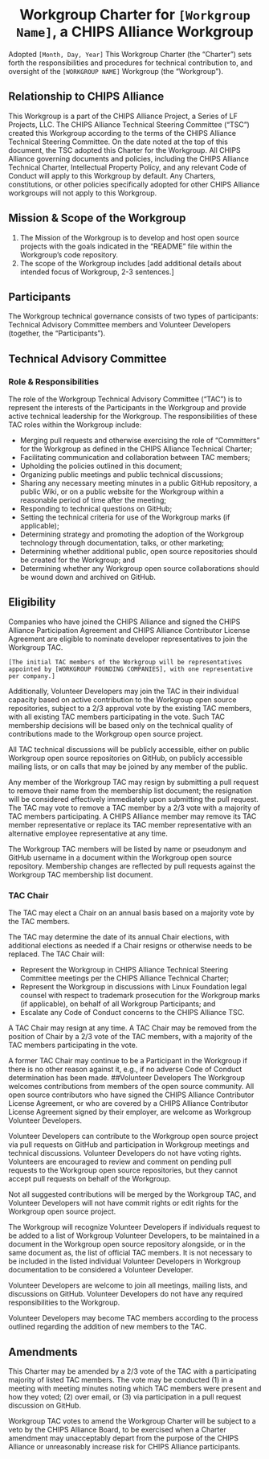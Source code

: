 # <center>Workgroup Charter for `[Workgroup Name]`, a CHIPS Alliance Workgroup</center>
Adopted `[Month, Day, Year]`
This Workgroup Charter (the “Charter”) sets forth the responsibilities and procedures for technical contribution to, and oversight of the `[WORKGROUP NAME]` Workgroup (the “Workgroup”).
## Relationship to CHIPS Alliance
This Workgroup is a part of the CHIPS Alliance Project, a Series of LF Projects, LLC.
The CHIPS Alliance Technical Steering Committee (“TSC”) created this Workgroup according to the terms of the CHIPS Alliance Technical Steering Committee. 
On the date noted at the top of this document, the TSC adopted this Charter for the Workgroup.
All CHIPS Alliance governing documents and policies, including the CHIPS Alliance Technical Charter, Intellectual Property Policy, and any relevant Code of Conduct will apply to this Workgroup by default. Any Charters, constitutions, or other policies specifically adopted for other CHIPS Alliance workgroups will not apply to this Workgroup. 
## Mission & Scope of the Workgroup
1. The Mission of the Workgroup is to develop and host open source projects with the goals indicated in the “README” file within the Workgroup’s code repository.
2. The scope of the Workgroup includes [add additional details about intended focus of Workgroup, 2-3 sentences.]
## Participants
The Workgroup technical governance consists of two types of participants: Technical Advisory Committee members and Volunteer Developers (together, the “Participants”).
## Technical Advisory Committee
### Role & Responsibilities
The role of the Workgroup Technical Advisory Committee (“TAC”) is to represent the interests of the Participants in the Workgroup and provide active technical leadership for the Workgroup.
The responsibilities of these TAC roles within the Workgroup include: 
- Merging pull requests and otherwise exercising the role of “Committers” for the Workgroup as defined in the CHIPS Alliance Technical Charter;
- Facilitating communication and collaboration between TAC members;
- Upholding the policies outlined in this document;
- Organizing public meetings and public technical discussions;
- Sharing any necessary meeting minutes in a public GitHub repository, a public Wiki, or on a public website for the Workgroup within a reasonable period of time after the meeting;
- Responding to technical questions on GitHub; 
- Setting the technical criteria for use of the Workgroup marks (if applicable);
- Determining strategy and promoting the adoption of the Workgroup technology through documentation, talks, or other marketing;
- Determining whether additional public, open source repositories should be created for the Workgroup; and
- Determining whether any Workgroup open source collaborations should be wound down and archived on GitHub.
## Eligibility
Companies who have joined the CHIPS Alliance and signed the CHIPS Alliance Participation Agreement and CHIPS Alliance Contributor License Agreement are eligible to nominate developer representatives to join the Workgroup TAC. 

`[The initial TAC members of the Workgroup will be representatives appointed by [WORKGROUP FOUNDING COMPANIES], with one representative per company.]`

Additionally, Volunteer Developers may join the TAC in their individual capacity based on active contribution to the Workgroup open source repositories, subject to a 2/3 approval vote by the existing TAC members, with all existing TAC members participating in the vote. Such TAC membership decisions will be based only on the technical quality of contributions made to the Workgroup open source project.

All TAC technical discussions will be publicly accessible, either on public Workgroup open source repositories on GitHub, on publicly accessible mailing lists, or on calls that may be joined by any member of the public.

Any member of the Workgroup TAC may resign by submitting a pull request to remove their name from the membership list document; the resignation will be considered effectively immediately upon submitting the pull request. The TAC may vote to remove a TAC member by a 2/3 vote with a majority of TAC members participating. A CHIPS Alliance member may remove its TAC member representative or replace its TAC member representative with an alternative employee representative at any time.

The Workgroup TAC members will be listed by name or pseudonym and GitHub username in a document within the Workgroup open source repository. Membership changes are reflected by pull requests against the Workgroup TAC membership list document.
### TAC Chair
The TAC may elect a Chair on an annual basis based on a majority vote by the TAC members. 

The TAC may determine the date of its annual Chair elections, with additional elections as needed if a Chair resigns or otherwise needs to be replaced. 
The TAC Chair will:
- Represent the Workgroup in CHIPS Alliance Technical Steering Committee meetings per the CHIPS Alliance Technical Charter;
- Represent the Workgroup in discussions with Linux Foundation legal counsel with respect to trademark prosecution for the Workgroup marks (if applicable), on behalf of all Workgroup Participants; and
- Escalate any Code of Conduct concerns to the CHIPS Alliance TSC.

A TAC Chair may resign at any time. A TAC Chair may be removed from the position of Chair by a 2/3 vote of the TAC members, with a majority of the TAC members participating in the vote.

A former TAC Chair may continue to be a Participant in the Workgroup if there is no other reason against it, e.g., if no adverse Code of Conduct determination has been made.
##Volunteer Developers
The Workgroup welcomes contributions from members of the open source community. All open source contributors who have signed the CHIPS Alliance Contributor License Agreement, or who are covered by a CHIPS Alliance Contributor License Agreement signed by their employer, are welcome as Workgroup Volunteer Developers. 

Volunteer Developers can contribute to the Workgroup open source project via pull requests on GitHub and participation in Workgroup meetings and technical discussions. Volunteer Developers do not have voting rights. Volunteers are encouraged to review and comment on pending pull requests to the Workgroup open source repositories, but they cannot accept pull requests on behalf of the Workgroup.

Not all suggested contributions will be merged by the Workgroup TAC, and Volunteer Developers will not have commit rights or edit rights for the Workgroup open source project. 

The Workgroup will recognize Volunteer Developers if individuals request to be added to a list of Workgroup Volunteer Developers, to be maintained in a document in the Workgroup open source repository alongside, or in the same document as, the list of official TAC members. It is not necessary to be included in the listed individual Volunteer Developers in Workgroup documentation to be considered a Volunteer Developer.

Volunteer Developers are welcome to join all meetings, mailing lists, and discussions on GitHub. Volunteer Developers do not have any required responsibilities to the Workgroup.

Volunteer Developers may become TAC members according to the process outlined regarding the addition of new members to the TAC.
## Amendments
This Charter may be amended by a 2/3 vote of the TAC with a participating majority of listed TAC members. The vote may be conducted (1) in a meeting with meeting minutes noting which TAC members were present and how they voted; (2) over email, or (3) via participation in a pull request discussion on GitHub.

Workgroup TAC votes to amend the Workgroup Charter will be subject to a veto by the CHIPS Alliance Board, to be exercised when a Charter amendment may unacceptably depart from the purpose of the CHIPS Alliance or unreasonably increase risk for CHIPS Alliance participants.
